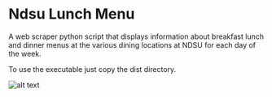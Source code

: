 Ndsu Lunch Menu
=============

A web scraper python script that displays information about breakfast lunch and dinner menus at the various dining locations at NDSU for each day of the week.


To use the executable just copy the dist directory.



![alt text](http://i.imgur.com/LqB93cJ.png "NDSULunchMenu Dialog")
